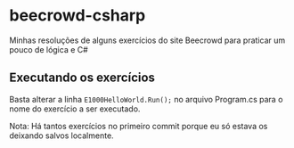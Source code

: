 # beecrowd-csharp
Minhas resoluções de alguns exercícios do site Beecrowd para praticar um pouco de lógica e C#

## Executando os exercícios
Basta alterar a linha <code>E1000HelloWorld.Run();</code> no arquivo Program.cs para o nome do exercício a ser executado.

Nota: Há tantos exercícios no primeiro commit porque eu só estava os deixando salvos localmente.
